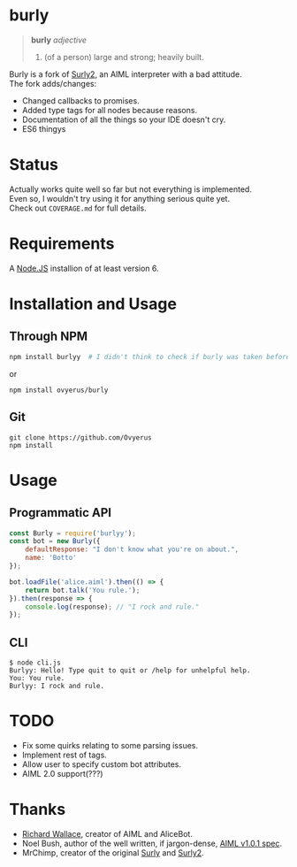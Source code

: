 # burly

> **burly** *adjective*
>  1. (of a person) large and strong; heavily built.

Burly is a fork of [Surly2](https://github.com/mrchimp/surly2/), an AIML interpreter with a bad attitude.  
The fork adds/changes:
 - Changed callbacks to promises.
 - Added type tags for all nodes because reasons.
 - Documentation of all the things so your IDE doesn't cry.
 - ES6 thingys

# Status

Actually works quite well so far but not everything is implemented.  
Even so, I wouldn't try using it for anything serious quite yet.  
Check out `COVERAGE.md` for full details.


# Requirements

A [Node.JS](https://nodejs.org/) installion of at least version 6.

# Installation and Usage

## Through NPM
```bash
npm install burlyy  # I didn't think to check if burly was taken before I named it.
```
or
```
npm install ovyerus/burly
```

## Git
```
git clone https://github.com/Ovyerus
npm install
```

# Usage

## Programmatic API
```js
const Burly = require('burlyy');
const bot = new Burly({
    defaultResponse: "I don't know what you're on about.",
    name: 'Botto'
});

bot.loadFile('alice.aiml').then(() => {
    return bot.talk('You rule.');
}).then(response => {
    console.log(response); // "I rock and rule."
});
```

## CLI

```
$ node cli.js
Burlyy: Hello! Type quit to quit or /help for unhelpful help.
You: You rule.
Burlyy: I rock and rule.
```

# TODO
 - Fix some quirks relating to some parsing issues.
 - Implement rest of tags.
 - Allow user to specify custom bot attributes.
 - AIML 2.0 support(???)

# Thanks

* [Richard Wallace](http://www.alicebot.org/bios/richardwallace.html), creator of AIML and AliceBot.
* Noel Bush, author of the well written, if jargon-dense, [AIML v1.0.1 spec](http://www.alicebot.org/TR/2001/WD-aiml/).
* MrChimp, creator of the original [Surly](https://github.com/mrchimp/surly/) and [Surly2](https://github.com/mrchimp/surly2/).